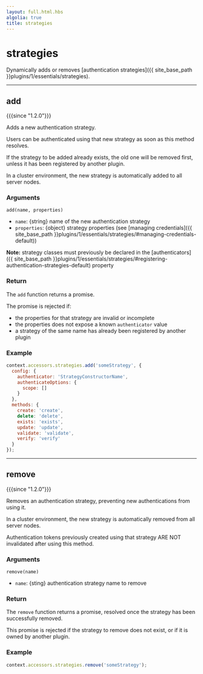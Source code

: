 ```yaml
---
layout: full.html.hbs
algolia: true
title: strategies
---
```


# strategies

Dynamically adds or removes [authentication strategies]({{ site_base_path }}plugins/1/essentials/strategies).

---

## add

{{{since "1.2.0"}}}

Adds a new authentication strategy. 

Users can be authenticated using that new strategy as soon as this method resolves.

If the strategy to be added already exists, the old one will be removed first, unless it has been registered by another plugin.

In a cluster environment, the new strategy is automatically added to all server nodes.

### Arguments

`add(name, properties)`

* `name`: {string} name of the new authentication strategy
* `properties`: {object} strategy properties (see [managing credentials]({{ site_base_path }}plugins/1/essentials/strategies/#managing-credentials-default))

**Note:** strategy classes must previously be declared in the [authenticators]({{ site_base_path }}plugins/1/essentials/strategies/#registering-authentication-strategies-default) property

### Return

The `add` function returns a promise.

The promise is rejected if:

* the properties for that strategy are invalid or incomplete
* the properties does not expose a known `authenticator` value
* a strategy of the same name has already been registered by another plugin

### Example

```js
context.accessors.strategies.add('someStrategy', {
  config: {
    authenticator: 'StrategyConstructorName',
    authenticateOptions: {
      scope: []
    }
  },
  methods: {
    create: 'create',
    delete: 'delete',
    exists: 'exists',
    update: 'update',
    validate: 'validate',
    verify: 'verify'
  }
});
```

---

## remove

{{{since "1.2.0"}}}

Removes an authentication strategy, preventing new authentications from using it.

In a cluster environment, the new strategy is automatically removed from all server nodes.

<aside class="alert alert-warning">
Authentication tokens previously created using that strategy ARE NOT invalidated after using this method.
</aside>

### Arguments

`remove(name)`

* `name`: {sting} authentication strategy name to remove

### Return

The `remove` function returns a promise, resolved once the strategy has been successfully removed.

This promise is rejected if the strategy to remove does not exist, or if it is owned by another plugin.

### Example

```js
context.accessors.strategies.remove('someStrategy');
```
